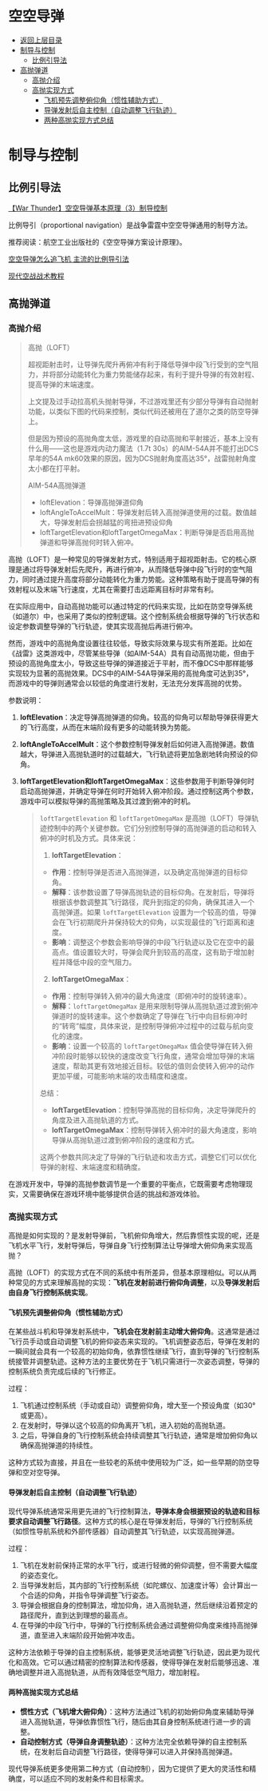 # 空空导弹

* [返回上层目录](../sensor-and-weapon.md)
* [制导与控制](#制导与控制)
  * [比例引导法](#比例引导法)
* [高抛弹道](#高抛弹道)
  * [高抛介绍](#高抛介绍)
  * [高抛实现方式](#高抛实现方式)
    * [飞机预先调整俯仰角（惯性辅助方式）](#飞机预先调整俯仰角（惯性辅助方式）)
    * [导弹发射后自主控制（自动调整飞行轨迹）](#导弹发射后自主控制（自动调整飞行轨迹）)
    * [两种高抛实现方式总结](#两种高抛实现方式总结)



# 制导与控制

## 比例引导法

[【War Thunder】空空导弹基本原理（3）制导控制](https://www.bilibili.com/opus/777977903616884741)

比例导引（proportional navigation）是战争雷霆中空空导弹通用的制导方法。

推荐阅读：航空工业出版社的《空空导弹方案设计原理》。



[空空导弹怎么追飞机 主流的比例导引法](https://mp.weixin.qq.com/s?__biz=MzU5NTE3MjkzNA==&mid=2247491355&idx=1&sn=65db788501557b2a26ef576e0fd469fb&chksm=fe775432c900dd244a5ec7ca6442813bbbce677d17807e9e05d58055e4df728dc5bcc2eafdc1&scene=178#rd)



[现代空战战术教程](https://space.bilibili.com/181039085/channel/collectiondetail?sid=1222112&spm_id_from=333.788.0.0)



## 高抛弹道

### 高抛介绍

> 高抛（LOFT）
>
> 超视距射击时，让导弹先爬升再俯冲有利于降低导弹中段飞行受到的空气阻力，并将部分动能转化为重力势能储存起来，有利于提升导弹的有效射程、提高导弹的末端速度。
>
> 上文提及过手动拉高机头抛射导弹，不过游戏里还有少部分导弹有自动抛射功能，以类似下图的代码来控制，类似代码还被用在了道尔之类的防空导弹上。
>
> 但是因为预设的高抛角度太低，游戏里的自动高抛和平射接近，基本上没有什么用——这也是游戏内动力魔法（1.7t 30s）的AIM-54A并不能打出DCS早年的54A mk60效果的原因，因为DCS抛射角度高达35°，战雷抛射角度太小都在打平射。
>
> AIM-54A高抛弹道
>
> * loftElevation：导弹高抛弹道仰角
> * loftAngleToAccelMult：导弹发射后转入高抛弹道使用的过载。数值越大，导弹发射后会拐越猛的弯扭进预设仰角
> * loftTargetElevation和loftTargetOmegaMax：判断导弹是否启用高抛弹道和导弹高抛何时转入俯冲。

高抛（LOFT）是一种常见的导弹发射方式，特别适用于超视距射击。它的核心原理是通过将导弹发射后先爬升，再进行俯冲，从而降低导弹中段飞行时的空气阻力，同时通过提升高度将部分动能转化为重力势能。这种策略有助于提高导弹的有效射程以及末端飞行速度，尤其在需要打击远距离目标时非常有利。

在实际应用中，自动高抛功能可以通过特定的代码来实现，比如在防空导弹系统（如道尔）中，也采用了类似的控制逻辑。这个控制系统会根据导弹的飞行状态和设定参数调整导弹的飞行轨迹，使其实现高抛后再进行俯冲。

然而，游戏中的高抛角度设置往往较低，导致实际效果与现实有所差距。比如在《战雷》这类游戏中，尽管某些导弹（如AIM-54A）具有自动高抛功能，但由于预设的高抛角度太小，导致这些导弹的弹道接近于平射，而不像DCS中那样能够实现较为显著的高抛效果。DCS中的AIM-54A导弹采用的高抛角度可达到35°，而游戏中的导弹则通常会以较低的角度进行发射，无法充分发挥高抛的优势。

参数说明：

1. **loftElevation**：决定导弹高抛弹道的仰角。较高的仰角可以帮助导弹获得更大的飞行高度，从而在末端阶段有更多的动能转换为势能。

2. **loftAngleToAccelMult**：这个参数控制导弹发射后如何进入高抛弹道。数值越大，导弹进入高抛轨道时的过载越大，飞行轨迹将更加急剧地转向预设的仰角。

3. **loftTargetElevation和loftTargetOmegaMax**：这些参数用于判断导弹何时启动高抛弹道，并确定导弹在何时开始转入俯冲阶段。通过控制这两个参数，游戏中可以模拟导弹的高抛策略及其过渡到俯冲的时机。

   > `loftTargetElevation` 和 `loftTargetOmegaMax` 是高抛（LOFT）导弹轨迹控制中的两个关键参数。它们分别控制导弹的高抛弹道的启动和转入俯冲的时机及方式。具体来说：
   >
   > 1. **loftTargetElevation**：
   >
   > - **作用**：控制导弹是否进入高抛弹道，以及确定高抛弹道的目标仰角。
   > - **解释**：该参数设置了导弹高抛轨迹的目标仰角。在发射后，导弹将根据该参数调整其飞行路径，爬升到指定的仰角，确保其进入一个高抛弹道。如果 `loftTargetElevation` 设置为一个较高的值，导弹会在飞行初期爬升并保持较大的仰角，以实现最佳的飞行距离和速度。
   > - **影响**：调整这个参数会影响导弹的中段飞行轨迹以及它在空中的最高点。值设置较大时，导弹会爬升到较高的高度，这有助于增加射程并降低中段的空气阻力。
   >
   > 2. **loftTargetOmegaMax**：
   >
   > - **作用**：控制导弹转入俯冲的最大角速度（即俯冲时的旋转速率）。
   > - **解释**：`loftTargetOmegaMax` 是用来限制导弹从高抛轨道过渡到俯冲弹道时的旋转速率。这个参数确定了导弹在飞行中向目标俯冲时的“转弯”幅度，具体来说，是控制导弹俯冲过程中的过载与航向变化的速度。
   > - **影响**：设置一个较高的 `loftTargetOmegaMax` 值会使导弹在转入俯冲阶段时能够以较快的速度改变飞行角度，通常会增加导弹的末端速度，帮助其更有效地接近目标。较低的值则会使转入俯冲的动作更加平缓，可能影响末端的攻击精度和速度。
   >
   > 总结：
   >
   > - **loftTargetElevation**：控制导弹高抛的目标仰角，决定导弹爬升的角度及进入高抛轨道的方式。
   > - **loftTargetOmegaMax**：控制导弹转入俯冲时的最大角速度，影响导弹从高抛轨道过渡到俯冲阶段的速度和方式。
   >
   > 这两个参数共同决定了导弹的飞行轨迹和攻击方式，调整它们可以优化导弹的射程、末端速度和精确度。

在游戏开发中，导弹的高抛参数调节是一个重要的平衡点，它既需要考虑物理现实，又需要确保在游戏环境中能够提供合适的挑战和游戏体验。

### 高抛实现方式

高抛是如何实现的？是发射导弹前，飞机俯仰角增大，然后靠惯性实现的呢，还是飞机水平飞行，发射导弹后，导弹自身飞行控制算法让导弹增大俯仰角来实现高抛？

高抛（LOFT）的实现方式在不同的系统中有所差异，但基本原理相似。可以从两种常见的方式来理解高抛的实现：**飞机在发射前进行俯仰角调整**，以及**导弹发射后由自身飞行控制系统实现**。

#### 飞机预先调整俯仰角（惯性辅助方式）

在某些战斗机和导弹发射系统中，**飞机会在发射前主动增大俯仰角**。这通常是通过飞行员手动或自动调整飞机的俯仰姿态来实现的。飞机调整姿态后，导弹在发射的一瞬间就会具有一个较高的初始仰角，依靠惯性继续飞行，直到导弹的飞行控制系统接管并调整轨迹。这种方法的主要优势在于飞机只需进行一次姿态调整，导弹的控制系统负责完成后续的飞行修正。

过程：

1. 飞机通过控制系统（手动或自动）调整俯仰角，增大至一个预设角度（如30°或更高）。
2. 在发射时，导弹以这个较高的仰角离开飞机，进入初始的高抛轨道。
3. 之后，导弹自身的飞行控制系统会持续调整其飞行轨迹，通常是增加俯仰角以确保高抛弹道的持续性。

这种方式较为直接，并且在一些较老的系统中使用较为广泛，如一些早期的防空导弹和空对空导弹。

#### 导弹发射后自主控制（自动调整飞行轨迹）

现代导弹系统通常采用更先进的飞行控制算法，**导弹本身会根据预设的轨迹和目标要求自动调整飞行路径**。这种方式的核心是在导弹发射后，导弹的飞行控制系统（如惯性导航系统和外部传感器）自动调整其飞行轨迹，以实现高抛弹道。

过程：

1. 飞机在发射前保持正常的水平飞行，或进行轻微的俯仰调整，但不需要大幅度的姿态变化。
2. 当导弹发射后，其内部的飞行控制系统（如陀螺仪、加速度计等）会计算出一个合适的仰角，并指令导弹调整飞行姿态。
3. 导弹会根据自身的控制算法，增加仰角，进入高抛轨道，然后继续沿着预定的路径爬升，直到达到理想的最高点。
4. 在导弹的中段飞行中，导弹的飞行控制系统会通过调整俯仰角度来维持高抛弹道，直至进入末端阶段开始俯冲攻击。

这种方法依赖于导弹的自主控制系统，能够更灵活地调整飞行轨迹，因此更为现代化和高效。它可以通过精密的控制算法和传感器，使得导弹在发射后能够迅速、准确地调整并进入高抛轨道，从而有效降低空气阻力，增加射程。

#### 两种高抛实现方式总结

- **惯性方式（飞机增大俯仰角）**：这种方法通过飞机的初始俯仰角度来辅助导弹进入高抛轨道，导弹依靠惯性飞行，随后由其自身控制系统进行进一步的调整。
- **自动控制方式（导弹自身调整轨迹）**：这种方法完全依赖导弹的自主控制系统，在发射后自动调整飞行路径，使得导弹可以进入并保持高抛弹道。

现代导弹系统更多使用第二种方式（自动控制），因为它提供了更大的灵活性和精确度，可以适应不同的发射条件和目标需求。